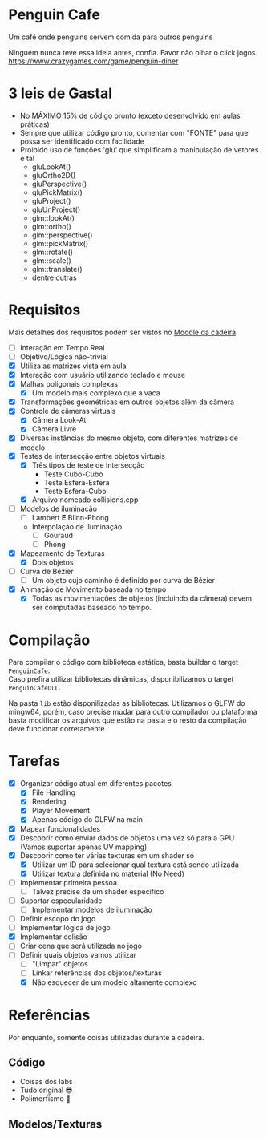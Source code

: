 # Penguin Cafe

Um café onde penguins servem comida para outros penguins

Ninguém nunca teve essa ideia antes, confia. Favor não olhar o click jogos.
https://www.crazygames.com/game/penguin-diner

# 3 leis de Gastal

- No MÁXIMO 15% de código pronto (exceto desenvolvido em aulas práticas)
- Sempre que utilizar código pronto, comentar com "FONTE" para que possa ser identificado com facilidade
- Proibido uso de funções 'glu' que simplificam a manipulação de vetores e tal
	- gluLookAt()
	- gluOrtho2D()
	- gluPerspective()
	- gluPickMatrix()
	- gluProject()
	- gluUnProject()
	- glm::lookAt()
	- glm::ortho()
	- glm::perspective()
	- glm::pickMatrix()
	- glm::rotate()
	- glm::scale()
	- glm::translate()
	- dentre outras

# Requisitos

Mais detalhes dos requisitos podem ser vistos no [Moodle da cadeira](https://moodle.inf.ufrgs.br/mod/assign/view.php?id=112199)

- [ ] Interação em Tempo Real
- [ ] Objetivo/Lógica não-trivial
- [X] Utiliza as matrizes vista em aula
- [X] Interação com usuário utilizando teclado e mouse
- [X] Malhas poligonais complexas
  - [X] Um modelo mais complexo que a vaca
- [X] Transformações geométricas em outros objetos além da câmera
- [X] Controle de câmeras virtuais
  - [X] Câmera Look-At
  - [X] Câmera Livre
- [X] Diversas instâncias do mesmo objeto, com diferentes matrizes de modelo
- [X] Testes de intersecção entre objetos virtuais
  - [X] Três tipos de teste de intersecção
    - Teste Cubo-Cubo
    - Teste Esfera-Esfera
    - Teste Esfera-Cubo
  - [X] Arquivo nomeado collisions.cpp
- [ ] Modelos de iluminação
  - [ ] Lambert **E** Blinn-Phong
  - Interpolação de Iluminação
    - [ ] Gouraud
    - [ ] Phong
- [X] Mapeamento de Texturas
  - [X] Dois objetos 
- [ ] Curva de Bézier
  - [ ] Um objeto cujo caminho é definido por curva de Bézier
- [X] Animação de Movimento baseada no tempo
  - [X] Todas as movimentações de objetos (incluindo da câmera) devem ser computadas baseado no tempo.

# Compilação

Para compilar o código com biblioteca estática, basta buildar o target `PenguinCafe`.   
Caso prefira utilizar bibliotecas dinâmicas, disponibilizamos o target `PenguinCafeDLL`.

Na pasta `lib` estão disponilizadas as bibliotecas. Utilizamos o GLFW do mingw64, porém, caso precise mudar para outro compilador ou plataforma
basta modificar os arquivos que estão na pasta e o resto da compilação deve funcionar corretamente.

# Tarefas

- [X] Organizar código atual em diferentes pacotes
  - [X] File Handling
  - [X] Rendering
  - [X] Player Movement
  - [X] Apenas código do GLFW na main
- [X] Mapear funcionalidades
- [X] Descobrir como enviar dados de objetos uma vez só para a GPU (Vamos suportar apenas UV mapping)
- [X] Descobrir como ter várias texturas em um shader só
  - [X] Utilizar um ID para selecionar qual textura está sendo utilizada
  - [X] Utilizar textura definida no material (No Need)
- [ ] Implementar primeira pessoa
  - [ ] Talvez precise de um shader específico 
- [ ] Suportar especularidade
  - [ ] Implementar modelos de iluminação 
- [ ] Definir escopo do jogo
- [ ] Implementar lógica de jogo
- [X] Implementar colisão
- [ ] Criar cena que será utilizada no jogo
- [ ] Definir quais objetos vamos utilizar
  - [ ] "Limpar" objetos 
  - [ ] Linkar referências dos objetos/texturas
  - [X] Não esquecer de um modelo altamente complexo

# Referências

Por enquanto, somente coisas utilizadas durante a cadeira.

## Código

- Coisas dos labs
- Tudo original 😎
- Polimorfismo 🪿

## Modelos/Texturas
